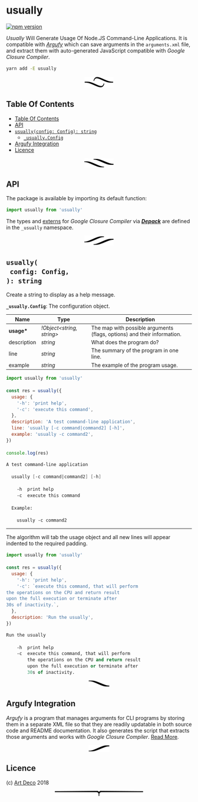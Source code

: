 # usually

[![npm version](https://badge.fury.io/js/usually.svg)](https://npmjs.org/package/usually)

_Usually_ Will Generate Usage Of Node.JS Command-Line Applications. It is compatible with [_Argufy_](https://artdecocode.com/argufy/) which can save arguments in the `arguments.xml` file, and extract them with auto-generated JavaScript compatible with _Google Closure Compiler_.

```sh
yarn add -E usually
```

<p align="center"><a href="#table-of-contents"><img src=".documentary/section-breaks/0.svg?sanitize=true"></a></p>


## Table Of Contents

- [Table Of Contents](#table-of-contents)
- [API](#api)
- [`usually(config: Config): string`](#usuallyconfig-config-string)
  * [`_usually.Config`](#type-_usuallyconfig)
- [Argufy Integration](#argufy-integration)
- [Licence](#licence)

<p align="center"><a href="#table-of-contents"><img src=".documentary/section-breaks/1.svg?sanitize=true"></a></p>

## API

The package is available by importing its default function:

```js
import usually from 'usually'
```

The types and [externs](externs.js) for _Google Closure Compiler_ via [**_Depack_**](https://github.com/dpck/depack) are defined in the `_usually` namespace.

<p align="center"><a href="#table-of-contents"><img src=".documentary/section-breaks/2.svg?sanitize=true"></a></p>

## `usually(`<br/>&nbsp;&nbsp;`config: Config,`<br/>`): string`

Create a string to display as a help message.

__<a name="type-_usuallyconfig">`_usually.Config`</a>__: The configuration object.

|    Name     |              Type               |                               Description                               |
| ----------- | ------------------------------- | ----------------------------------------------------------------------- |
| __usage*__  | _!Object&lt;string, string&gt;_ | The map with possible arguments (flags, options) and their information. |
| description | _string_                        | What does the program do?                                               |
| line        | _string_                        | The summary of the program in one line.                                 |
| example     | _string_                        | The example of the program usage.                                       |

```js
import usually from 'usually'

const res = usually({
  usage: {
    '-h': 'print help',
    '-c': 'execute this command',
  },
  description: 'A test command-line application',
  line: 'usually [-c command|command2] [-h]',
  example: 'usually -c command2',
})

console.log(res)
```
```fs
A test command-line application

  usually [-c command|command2] [-h]

	-h	print help
	-c	execute this command

  Example:

    usually -c command2
```

---

The algorithm will tab the usage object and all new lines will appear indented to the required padding.

```js
import usually from 'usually'

const res = usually({
  usage: {
    '-h': 'print help',
    '-c': `execute this command, that will perform
the operations on the CPU and return result
upon the full execution or terminate after
30s of inactivity.`,
  },
  description: 'Run the usually',
})
```
```fs
Run the usually

	-h	print help
	-c	execute this command, that will perform
	  	the operations on the CPU and return result
	  	upon the full execution or terminate after
	  	30s of inactivity.
```

<p align="center"><a href="#table-of-contents"><img src=".documentary/section-breaks/3.svg?sanitize=true"></a></p>

## Argufy Integration

_Argufy_ is a program that manages arguments for CLI programs by storing them in a separate XML file so that they are readily updatable in both source code and README documentation. It also generates the script that extracts those arguments and works with _Google Closure Compiler_. [Read More](https://github.com/artdecocode/argufy#usually-integration).

<p align="center"><a href="#table-of-contents"><img src=".documentary/section-breaks/4.svg?sanitize=true"></a></p>

## Licence

(c) [Art Deco][1] 2018

[1]: https://artd.eco

<p align="center"><a href="#table-of-contents"><img src=".documentary/section-breaks/-1.svg?sanitize=true"></a></p>



